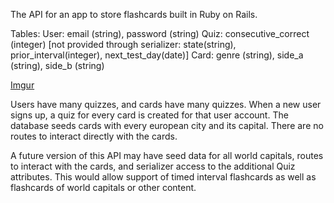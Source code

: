 
The API for an app to store flashcards built in Ruby on Rails.

Tables:
User: email (string), password (string)
Quiz: consecutive_correct (integer)
    [not provided through serializer:
    state(string), prior_interval(integer), next_test_day(date)]
Card: genre (string), side_a (string), side_b (string)

[Imgur](https://i.imgur.com/db11hQw.jpg?1)

Users have many quizzes, and cards have many quizzes.
When a new user signs up, a quiz for every card is created for that user account. The database seeds cards with every european city and its capital. There are no routes to interact directly with the cards.

A future version of this API may have seed data for all world capitals, routes to interact with the cards, and serializer access
to the additional Quiz attributes. This would allow support of 
timed interval flashcards as well as flashcards of world capitals or other content.